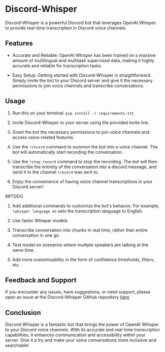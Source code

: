 # Discord-Whisper

Discord-Whisper is a powerful Discord bot that leverages OpenAI Whisper to provide real-time transcription in Discord voice channels.

## Features

- Accurate and Reliable: OpenAI Whisper has been trained on a massive amount of multilingual and multitask supervised data, making it highly accurate and reliable for transcription tasks.

- Easy Setup: Getting started with Discord-Whisper is straightforward. Simply invite the bot to your Discord server and give it the necessary permissions to join voice channels and transcribe conversations.


## Usage

1. Run this on your terminal: `pip install -r requirements.txt`

2. Invite Discord-Whisper to your server using the provided invite link.

3. Grant the bot the necessary permissions to join voice channels and access voice-related features.

4. Use the `!record` command to summon the bot into a voice channel. The bot will automatically start recording the conversation.

5. Use the `!stop_record` command to stop the recording. The bot will then transcribe the entirety of the conversation into a discord message, and send it to the channel `!record` was sent to. 

6. Enjoy the convenience of having voice channel transcriptions in your Discord server!


##TODO

1. Add additional commands to customize the bot's behavior. For example, `!whisper language en` sets the transcription language to English.

2. Use faster Whisper models

3. Transcribe conversation into chunks in real time, rather than entire conversation in one go

4. Test model on scenarios where multiple speakers are talking at the same time.

5. Add more customisability in the form of confidence thresholds, filters, etc.

## Feedback and Support

If you encounter any issues, have suggestions, or need support, please open an issue at  the Discord-Whisper GitHub repository [here](https://github.com/DESU-CLUB/discord-whisper)

## Conclusion

Discord-Whisper is a fantastic bot that brings the power of OpenAI Whisper to your Discord voice channels. With its accurate and real-time transcription capabilities, it enhances communication and accessibility within your server. Give it a try and make your voice conversations more inclusive and searchable!

